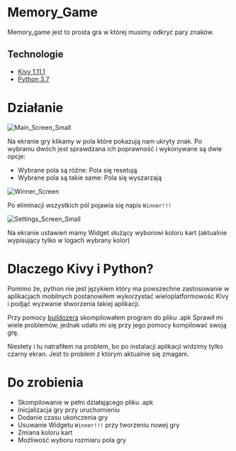 # Memory_Game

Memory_game jest to prosta gra w której musimy odkryć pary znaków.

## Technologie
* [Kivy 1.11.1](https://kivy.org/#download)
* [Python 3.7](https://www.python.org/) 

# Działanie
![Main_Screen_Small](https://user-images.githubusercontent.com/21986555/76655833-862b1600-656e-11ea-87ca-961b07c42283.png) 

Na ekranie gry klikamy w pola które pokazują nam ukryty znak. Po wybraniu dwóch jest sprawdzana ich poprawność i wykonywane są dwie opcje:
- Wybrane pola są różne: Pola się resetują
- Wybrane pola są takie same: Pola się wyszarzają

![Winner_Screen](https://user-images.githubusercontent.com/21986555/76657089-516c8e00-6571-11ea-8a82-f282ed5a9ccf.png)

Po eliminacji wszystkich pól pojawia się napis `Winner!!!`

![Settings_Screen_Small](https://user-images.githubusercontent.com/21986555/76655829-85927f80-656e-11ea-9d7b-66ee34dac68a.png)

Na ekranie ustawień mamy Widget służący wyborowi koloru kart (aktualnie wypisujący tylko w logach wybrany kolor)

# Dlaczego Kivy i Python?
Pomimo że, python nie jest językiem który ma powszechne zastosowanie w aplikacjach mobilnych postanowiłem wykorzystać wieloplatformowośc Kivy i podjąć wyzwanie stworzenia takiej aplikacji.

Przy pomocy [buildozera](github.com/kivy/buildozer) skompilowałem program do pliku .apk
Sprawił mi wiele problemów, jednak udało mi się przy jego pomocy kompilować swoją grę.

Niestety i tu natrafiłem na problem, bo po instalacji aplikacji widzimy tylko czarny ekran. 
Jest to problem z którym aktualnie się zmagam.

# Do zrobienia
- Skompilowanie w pełni działającego pliku .apk
- Inicjalizacja gry przy uruchomieniu
- Dodanie czasu ukończenia gry
- Usuwanie Widgetu `Winner!!!` przy tworzeniu nowej gry
- Zmiana koloru kart
- Możliwość wyboru rozmiaru pola gry

